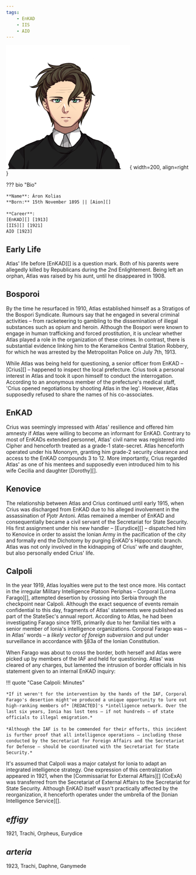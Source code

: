 ```yaml
---
tags:
    - EnKAD
    - IIS
    - AIO
---
```


![Atlas](../assets/people/A1923.png){ width=200, align=right }

??? bio "Bio"

    **Name**: Áron Kolias  
    **Born:** 15th November 1895 || [Aion][]

    **Career**:  
    [EnKAD][] [1913]  
    [IIS][] [1921]  
    AIO [1923]



## Early Life
Atlas' life before [EnKAD][] is a question mark. Both of his parents were allegedly killed by Republicans during the 2nd Enlightement. Being left an orphan, Atlas was raised by his aunt, until he disappeared in 1908.

## Bosporoi
By the time he resurfaced in 1910, Atlas established himself as a Stratigos of the Bospori Syndicate. Rumours say that he engaged in several criminal activities – from racketeering to gambling to the dissemination of illegal substances such as opium and heroin. Although the Bospori were known to engage in human trafficking and forced prostitution, it is unclear whether Atlas played a role in the organization of these crimes. In contrast, there is substantial evidence linking him to the Kerameikos Central Station Robbery, for which he was arrested by the Metropolitan Police on July 7th, 1913.

While Atlas was being held for questioning, a senior officer from EnKAD – [Crius][] – happened to inspect the local prefecture. Crius took a personal interest in Atlas and took it upon himself to conduct the interrogation. According to an anonymous member of the prefecture's medical staff, 'Crius opened negotiations by shooting Atlas in the leg'. However, Atlas supposedly refused to share the names of his co-associates.

## EnKAD
Crius was seemingly impressed with Atlas' resilience and offered him amnesty if Atlas were willing to become an informant for EnKAD. Contrary to most of EnKADs extended personnel, Atlas' civil name was registered into Cipher and henceforth treated as a grade-1 state-secret. Atlas henceforth operated under his Mononym, granting him grade-2 security clearance and access to the EnKAD compounds 3 to 12. More importantly, Crius regarded Atlas' as one of his mentees and supposedly even introduced him to his wife Cecilia and daughter [Dorothy][]. 

## Kenovice
The relationship between Atlas and Crius continued until early 1915, when Crius was discharged from EnKAD due to his alleged involvement in the assassination of Pjotr Antoni. Atlas remained a member of EnKAD and consequentially became a civil servant of the Secretariat for State Security. His first assignment under his new handler – [Eurydice][] – dispatched him to Kenovice in order to assist the Ionian Army in the pacification of the city and formally end the Dichotomy by purging EnKAD's Hippocratic branch. Atlas was not only involved in the kidnapping of Crius' wife and daughter, but also personally ended Crius' life.

## Calpoli
In the year 1919, Atlas loyalties were put to the test once more. His contact in the irregular Military Intelligence Platoon Periphas – Corporal [Lorna Farago][], attempted desertion by crossing into Serbia through the checkpoint near Calpoli. Although the exact sequence of events remain confidential to this day, fragments of Atlas' statements were published as part of the StateSec's annual report. According to Atlas, he had been investigating Farago since 1915, primarily due to her familial ties with a senior member of Ionia's intelligence organizations. Corporal Farago was – in Atlas' words – a *likely vector of foreign subversion* and put under surveillance in accordance with §83a of the Ionian Constitution. 

When Farago was about to cross the border, both herself and Atlas were picked up by members of the IAF and held for questioning. Atlas' was cleared of any charges, but lamented the intrusion of border officials in his statement given to an internal EnKAD inquiry: 

!!! quote "Case Calpoli: Minutes"

    *If it weren't for the intervention by the hands of the IAF, Corporal Farago's desertion might've produced a unique opportunity to lure out high-ranking members of* [REDACTED]'s *intelligence network. Over the last six years, Ionia has lost tens – if not hundreds – of state officials to illegal emigration.* 

    *Although the IAF is to be commended for their efforts, this incident is further proof that all intelligence operations – including those conducted by the Secretariat for Foreign Affairs and the Secretariat for Defense – should be coordinated with the Secretariat for State Security.*

It's assumed that Calpoli was a major catalyst for Ionia to adapt an integrated intelligence strategy. One expression of this centralization appeared in 1921, when the [Commissariat for External Affairs][] (CoExA) was transferred from the Secretariat of External Affairs to the Secretariat for State Security. Although EnKAD itself wasn't practically affected by the reorganization, it henceforth operates under the umbrella of the [Ionian Intelligence Service][].

## *effigy*
1921, Trachi, Orpheus, Eurydice


## *arteria*
1923, Trachi, Daphne, Ganymede